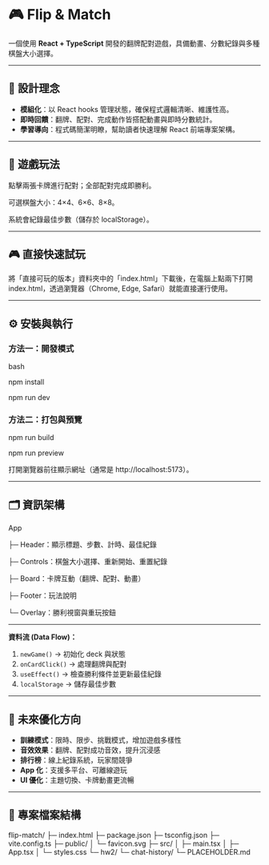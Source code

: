 # 🎮 Flip & Match

一個使用 **React + TypeScript** 開發的翻牌配對遊戲，具備動畫、分數紀錄與多種棋盤大小選擇。  

---

## 📌 設計理念
- **模組化**：以 React hooks 管理狀態，確保程式邏輯清晰、維護性高。  
- **即時回饋**：翻牌、配對、完成動作皆搭配動畫與即時分數統計。  
- **學習導向**：程式碼簡潔明瞭，幫助讀者快速理解 React 前端專案架構。

------------------------------------------------------

##  🎯 遊戲玩法
點擊兩張卡牌進行配對；全部配對完成即勝利。

可選棋盤大小：4×4、6×6、8×8。

系統會紀錄最佳步數（儲存於 localStorage）。



---
## 🎮 直接快速試玩

將「直接可玩的版本」資料夾中的「index.html」下載後，在電腦上點兩下打開 index.html，透過瀏覽器（Chrome, Edge, Safari）就能直接運行使用。


------------------------------------------------------
## ⚙️ 安裝與執行

### 方法一：開發模式

bash

npm install

npm run dev


### 方法二：打包與預覽

npm run build

npm run preview

打開瀏覽器前往顯示網址（通常是 http://localhost:5173）。


------------------------------------------------------

## 🗂 資訊架構


App

├─ Header：顯示標題、步數、計時、最佳紀錄

├─ Controls：棋盤大小選擇、重新開始、重置紀錄

├─ Board：卡牌互動（翻牌、配對、動畫）

├─ Footer：玩法說明

└─ Overlay：勝利視窗與重玩按鈕


------------------------------------------------------

**資料流 (Data Flow)：**
1. `newGame()` → 初始化 deck 與狀態  
2. `onCardClick()` → 處理翻牌與配對  
3. `useEffect()` → 檢查勝利條件並更新最佳紀錄  
4. `localStorage` → 儲存最佳步數  

------------------------------------------------------

## 🚀 未來優化方向
- **訓練模式**：限時、限步、挑戰模式，增加遊戲多樣性  
- **音效效果**：翻牌、配對成功音效，提升沉浸感  
- **排行榜**：線上紀錄系統，玩家間競爭  
- **App 化**：支援多平台、可離線遊玩  
- **UI 優化**：主題切換、卡牌動畫更流暢  

------------------------------------------------------

## 📁 專案檔案結構


flip-match/
├─ index.html
├─ package.json
├─ tsconfig.json
├─ vite.config.ts
├─ public/
│ └─ favicon.svg
├─ src/
│ ├─ main.tsx
│ ├─ App.tsx
│ └─ styles.css
└─ hw2/
└─ chat-history/
└─ PLACEHOLDER.md
